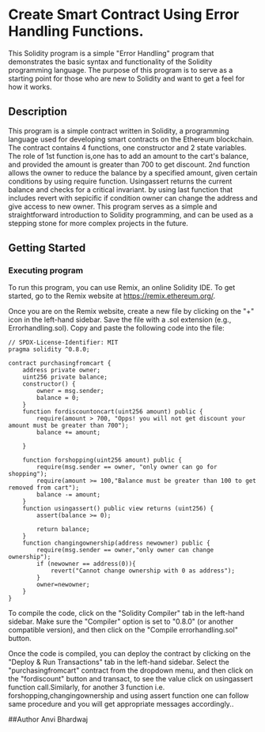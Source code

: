 # Create Smart Contract Using Error Handling Functions.

This Solidity program is a simple "Error Handling" program that demonstrates the basic syntax and functionality of the Solidity programming language. The purpose of this program is to serve as a starting point for those who are new to Solidity and want to get a feel for how it works.

## Description

This program is a simple contract written in Solidity, a programming language used for developing smart contracts on the Ethereum blockchain. The contract contains 4 functions, one constructor and 2 state variables. The role of 1st function is,one has to add an amount to the cart's balance, and provided the amount is greater than 700 to get discount.
2nd function allows the owner to reduce the balance by a specified amount, given certain conditions by using require function.
Usingassert returns the current balance and checks for a critical invariant.
by using last function that includes revert with sepicific if condition owner can change the address and give access to new owner.
This program serves as a simple and straightforward introduction to Solidity programming, and can be used as a stepping stone for more complex projects in the future.

## Getting Started

### Executing program
To run this program, you can use Remix, an online Solidity IDE. To get started, go to the Remix website at https://remix.ethereum.org/.

Once you are on the Remix website, create a new file by clicking on the "+" icon in the left-hand sidebar. Save the file with a .sol extension (e.g., Errorhandling.sol). Copy and paste the following code into the file:

```
// SPDX-License-Identifier: MIT
pragma solidity ^0.8.0;

contract purchasingfromcart {
    address private owner;
    uint256 private balance;
    constructor() {
        owner = msg.sender;
        balance = 0;
    }
    function fordiscountoncart(uint256 amount) public {
        require(amount > 700, "Opps! you will not get discount your amount must be greater than 700");
        balance += amount;
        
    }

    function forshopping(uint256 amount) public {
        require(msg.sender == owner, "only owner can go for shopping");
        require(amount >= 100,"Balance must be greater than 100 to get removed from cart");
        balance -= amount;
    }
    function usingassert() public view returns (uint256) {
        assert(balance >= 0);

        return balance;
    }
    function changingownership(address newowner) public {
        require(msg.sender == owner,"only owner can change ownership");
        if (newowner == address(0)){
            revert("Cannot change ownership with 0 as address");
        }
        owner=newowner;
    }
}
```
To compile the code, click on the "Solidity Compiler" tab in the left-hand sidebar. Make sure the "Compiler" option is set to "0.8.0" (or another compatible version), and then click on the "Compile errorhandling.sol" button.

Once the code is compiled, you can deploy the contract by clicking on the "Deploy & Run Transactions" tab in the left-hand sidebar. Select the "purchasingfromcart" contract from the dropdown menu, and then click on the "fordiscount" button and transact, to see the value click on usingassert function call.Similarly, for another 3 function i.e. forshopping,changingownership and using assert function one can follow same procedure and you will get appropriate messages accordingly..

##Author
Anvi Bhardwaj
